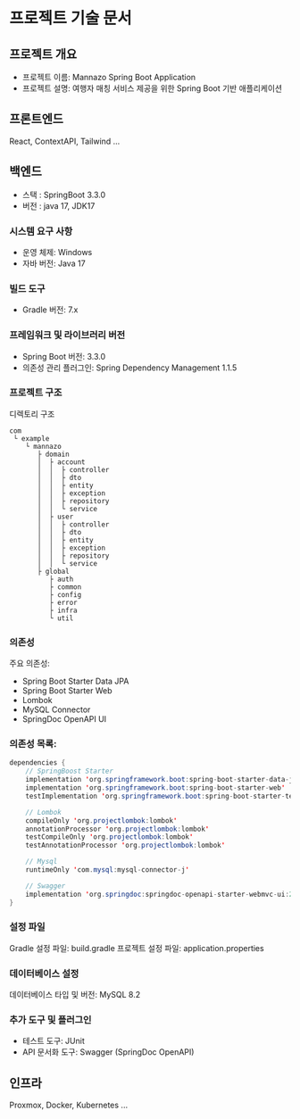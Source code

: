 # 프로젝트 기술 문서

## 프로젝트 개요
- 프로젝트 이름: Mannazo Spring Boot Application
- 프로젝트 설명: 여행자 매칭 서비스 제공을 위한 Spring Boot 기반 애플리케이션

## 프론트엔드
React, ContextAPI, Tailwind ...

## 백엔드
- 스택 : SpringBoot 3.3.0
- 버전 : java 17, JDK17

### 시스템 요구 사항
- 운영 체제: Windows
- 자바 버전: Java 17
### 빌드 도구
- Gradle 버전: 7.x

### 프레임워크 및 라이브러리 버전
- Spring Boot 버전: 3.3.0
- 의존성 관리 플러그인: Spring Dependency Management 1.1.5

### 프로젝트 구조
디렉토리 구조
```shell
com
 └ example
    └ mannazo
       ├ domain
       │  ├ account
       │  │  ├ controller
       │  │  ├ dto
       │  │  ├ entity
       │  │  ├ exception
       │  │  ├ repository
       │  │  └ service
       │  ├ user
       │  │  ├ controller
       │  │  ├ dto
       │  │  ├ entity
       │  │  ├ exception
       │  │  ├ repository
       │  │  └ service
       ├ global
          ├ auth
          ├ common
          ├ config
          ├ error
          ├ infra
          └ util
```
### 의존성
주요 의존성:
- Spring Boot Starter Data JPA
- Spring Boot Starter Web
- Lombok
- MySQL Connector
- SpringDoc OpenAPI UI

### 의존성 목록:
```java
dependencies {
    // SpringBoost Starter
    implementation 'org.springframework.boot:spring-boot-starter-data-jpa'
    implementation 'org.springframework.boot:spring-boot-starter-web'
    testImplementation 'org.springframework.boot:spring-boot-starter-test'

    // Lombok
    compileOnly 'org.projectlombok:lombok'
    annotationProcessor 'org.projectlombok:lombok'
    testCompileOnly 'org.projectlombok:lombok'
    testAnnotationProcessor 'org.projectlombok:lombok'

    // Mysql
    runtimeOnly 'com.mysql:mysql-connector-j'

    // Swagger
    implementation 'org.springdoc:springdoc-openapi-starter-webmvc-ui:2.2.0'
}
```

### 설정 파일
Gradle 설정 파일: build.gradle
프로젝트 설정 파일: application.properties 

### 데이터베이스 설정
데이터베이스 타입 및 버전: MySQL 8.2

### 추가 도구 및 플러그인
- 테스트 도구: JUnit
- API 문서화 도구: Swagger (SpringDoc OpenAPI)




## 인프라
Proxmox, Docker, Kubernetes ...